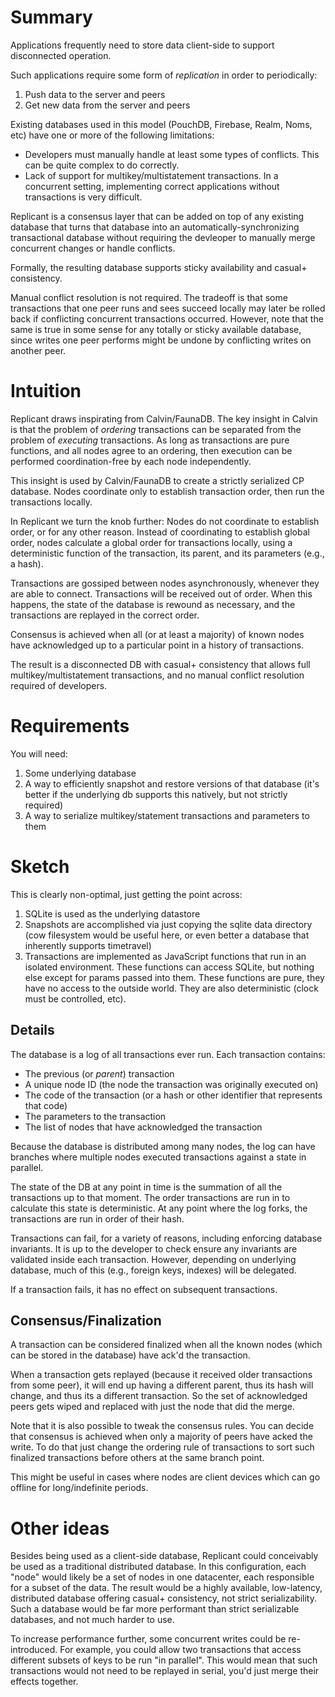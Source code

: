 # Summary

Applications frequently need to store data client-side to support disconnected operation.

Such applications require some form of _replication_ in order to periodically:

1. Push data to the server and peers
2. Get new data from the server and peers

Existing databases used in this model (PouchDB, Firebase, Realm, Noms, etc) have one or more of the following limitations:

* Developers must manually handle at least some types of conflicts. This can be quite complex to do correctly.
* Lack of support for multikey/multistatement transactions. In a concurrent setting, implementing correct applications without
  transactions is very difficult.
  
Replicant is a consensus layer that can be added on top of any existing database that turns that database into an
automatically-synchronizing transactional database without requiring the devleoper to manually merge concurrent changes
or handle conflicts.

Formally, the resulting database supports sticky availability and casual+ consistency.

Manual conflict resolution is not required. The tradeoff is that some transactions that one peer runs and
sees succeed locally may later be rolled back if conflicting concurrent transactions occurred. However, note that the
same is true in some sense for any totally or sticky available database, since writes one peer performs might be undone
by conflicting writes on another peer.

# Intuition

Replicant draws inspirating from Calvin/FaunaDB. The key insight in Calvin is that the problem of _ordering_
transactions can be separated from the problem of _executing_ transactions. As long as transactions are pure functions,
and all nodes agree to an ordering, then execution can be performed coordination-free by each node independently.

This insight is used by Calvin/FaunaDB to create a strictly serialized CP database. Nodes coordinate only to establish
transaction order, then run the transactions locally.

In Replicant we turn the knob further: Nodes do not coordinate to establish order, or for any other reason. Instead of coordinating to establish global order, nodes calculate a global order for transactions locally, using a deterministic function of the transaction, its parent, and its parameters (e.g., a hash).

Transactions are gossiped between nodes asynchronously, whenever they are able to connect. Transactions will be received
out of order. When this happens, the state of the database is rewound as necessary, and the transactions are replayed in the correct order.

Consensus is achieved when all (or at least a majority) of known nodes have acknowledged up to a particular point in a
history of transactions.

The result is a disconnected DB with casual+ consistency that allows full multikey/multistatement transactions, and no
manual conflict resolution required of developers.

# Requirements

You will need:

1. Some underlying database
2. A way to efficiently snapshot and restore versions of that database (it's better if the underlying db supports this natively, but not strictly required)
3. A way to serialize multikey/statement transactions and parameters to them

# Sketch

This is clearly non-optimal, just getting the point across:

1. SQLite is used as the underlying datastore
2. Snapshots are accomplished via just copying the sqlite data directory (cow filesystem would be useful here, or even better a database that inherently supports timetravel)
3. Transactions are implemented as JavaScript functions that run in an isolated environment. These functions can access SQLite, but nothing else except for params passed into them.
These functions are pure, they have no access to the outside world. They are also deterministic (clock must be controlled, etc).

## Details

The database is a log of all transactions ever run. Each transaction contains:

* The previous (or _parent_) transaction
* A unique node ID (the node the transaction was originally executed on)
* The code of the transaction (or a hash or other identifier that represents that code)
* The parameters to the transaction
* The list of nodes that have acknowledged the transaction

Because the database is distributed among many nodes, the log can have branches where multiple nodes executed transactions
against a state in parallel.

The state of the DB at any point in time is the summation of all the transactions up to that moment. The order transactions
are run in to calculate this state is deterministic. At any point where the log forks, the transactions are run in order of their hash.

Transactions can fail, for a variety of reasons, including enforcing database invariants. It is up to the developer to check
ensure any invariants are validated inside each transaction. However, depending on underlying database, much of this (e.g.,
foreign keys, indexes) will be delegated.

If a transaction fails, it has no effect on subsequent transactions.

## Consensus/Finalization

A transaction can be considered finalized when all the known nodes (which can be stored in the database) have ack'd the transaction.

When a transaction gets replayed (because it received older transactions from some peer), it will end up having a different
parent, thus its hash will change, and thus its a different transaction. So the set of acknowledged peers gets wiped and
replaced with just the node that did the merge.

Note that it is also possible to tweak the consensus rules. You can decide that consensus is achieved when only a majority of
peers have acked the write. To do that just change the ordering rule of transactions to sort such finalized transactions before others at the same branch point.

This might be useful in cases where nodes are client devices which can go offline for long/indefinite periods.

# Other ideas

Besides being used as a client-side database, Replicant could conceivably be used as a traditional distributed database.
In this configuration, each "node" would likely be a set of nodes in one datacenter, each responsible for a subset of the
data. The result would be a highly available, low-latency, distributed database offering casual+ consistency, not strict
serializability. Such a database would be far more performant than strict serializable databases, and not much harder to
use.

To increase performance further, some concurrent writes could be re-introduced. For example, you could allow two transactions that access different subsets of keys to be run "in parallel". This would mean that such transactions would not need to be
replayed in serial, you'd just merge their effects together.

